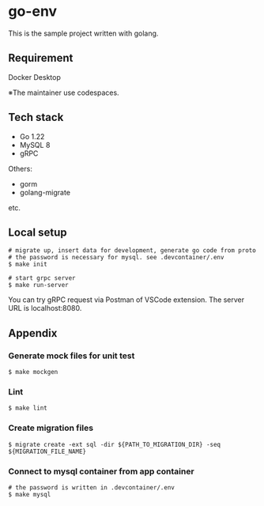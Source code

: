# go-env

This is the sample project written with golang.

## Requirement
Docker Desktop

※The maintainer use codespaces.

## Tech stack
- Go 1.22
- MySQL 8
- gRPC


Others:
- gorm
- golang-migrate

etc.

## Local setup

```
# migrate up, insert data for development, generate go code from proto
# the password is necessary for mysql. see .devcontainer/.env
$ make init

# start grpc server
$ make run-server
```

You can try gRPC request via Postman of VSCode extension. The server URL is localhost:8080.

## Appendix
### Generate mock files for unit test
```
$ make mockgen
```

### Lint
```
$ make lint
```

### Create migration files
```
$ migrate create -ext sql -dir ${PATH_TO_MIGRATION_DIR} -seq ${MIGRATION_FILE_NAME}
```

### Connect to mysql container from app container
```
# the password is written in .devcontainer/.env
$ make mysql
```